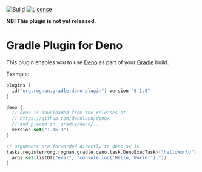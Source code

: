 [![Build](https://github.com/rognan/deno-gradle-plugin/actions/workflows/main.yml/badge.svg)](https://github.com/rognan/deno-gradle-plugin/actions?query=branch%3Amain+event%3Apush)
[![License](https://img.shields.io/badge/License-Apache%202.0-blue)](https://www.apache.org/licenses/LICENSE-2.0)

**NB! This plugin is not yet released.**

# Gradle Plugin for Deno

This plugin enables you to use [Deno][0] as part of your [Gradle][1] build.

Example:

```kotlin
plugins {
  id("org.rognan.gradle.deno-plugin") version "0.1.0"
}

deno {
  // deno is downloaded from the releases at
  // https://github.com/denoland/deno/
  // and placed in .gradle/deno/..
  version.set("1.16.3")
}

// arguments are forwarded directly to deno as is
tasks.register<org.rognan.gradle.deno.task.DenoExecTask>("helloWorld") {
  args.set(listOf("eval", "console.log('Hello, World!');"))
}
```

[0]: https://deno.land/
[1]: https://gradle.org/
